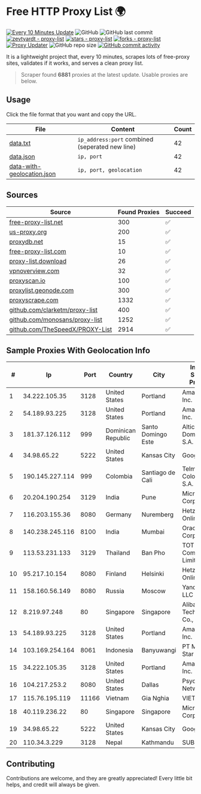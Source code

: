 
# Free HTTP Proxy List 🌍

[![Every 10 Minutes Update](https://github.com/mertguvencli/http-proxy-list/actions/workflows/main.yml/badge.svg?branch=main)](https://github.com/mertguvencli/http-proxy-list/actions/workflows/main.yml)
![GitHub](https://img.shields.io/github/license/mertguvencli/http-proxy-list)
![GitHub last commit](https://img.shields.io/github/last-commit/mertguvencli/http-proxy-list)
[![zevtyardt - proxy-list](https://img.shields.io/static/v1?label=zevtyardt&message=proxy-list&color=blue&logo=github)](https://github.com/zevtyardt/proxy-list "Go to GitHub repo")
[![stars - proxy-list](https://img.shields.io/github/stars/zevtyardt/proxy-list?style=social)](https://github.com/zevtyardt/proxy-list)
[![forks - proxy-list](https://img.shields.io/github/forks/zevtyardt/proxy-list?style=social)](https://github.com/zevtyardt/proxy-list)
[![Proxy Updater](https://github.com/zevtyardt/proxy-list/workflows/Proxy%20Updater/badge.svg)](https://github.com/zevtyardt/proxy-list/actions?query=workflow:"Proxy+Updater")
![GitHub repo size](https://img.shields.io/github/repo-size/zevtyardt/proxy-list)
[![GitHub commit activity](https://img.shields.io/github/commit-activity/m/zevtyardt/proxy-list?logo=commits)](https://github.com/zevtyardt/proxy-list/commits/main)

It is a lightweight project that, every 10 minutes, scrapes lots of free-proxy sites, validates if it works, and serves a clean proxy list.

> Scraper found **6881** proxies at the latest update. Usable proxies are below.

## Usage

Click the file format that you want and copy the URL.

|File|Content|Count|
|----|-------|-----|
|[data.txt](https://raw.githubusercontent.com/mertguvencli/http-proxy-list/main/proxy-list/data.txt)|`ip_address:port` combined (seperated new line)|42|
|[data.json](https://raw.githubusercontent.com/mertguvencli/http-proxy-list/main/proxy-list/data.json)|`ip, port`|42|
|[data-with-geolocation.json](https://raw.githubusercontent.com/mertguvencli/http-proxy-list/main/proxy-list/data-with-geolocation.json)|`ip, port, geolocation`|42|

## Sources

|Source|Found Proxies|Succeed|
|------|-------------|-------|
|[free-proxy-list.net](https://free-proxy-list.net)|300|✅|
|[us-proxy.org](https://www.us-proxy.org)|200|✅|
|[proxydb.net](http://proxydb.net)|15|✅|
|[free-proxy-list.com](https://free-proxy-list.com/?page=&port=&type%5B%5D=http&type%5B%5D=https&up_time=0&search=Search)|10|✅|
|[proxy-list.download](https://www.proxy-list.download/HTTP)|26|✅|
|[vpnoverview.com](https://vpnoverview.com/privacy/anonymous-browsing/free-proxy-servers)|32|✅|
|[proxyscan.io](https://www.proxyscan.io)|100|✅|
|[proxylist.geonode.com](https://proxylist.geonode.com/api/proxy-list?limit=300&page=1&sort_by=lastChecked&sort_type=desc&protocols=http,https)|300|✅|
|[proxyscrape.com](https://api.proxyscrape.com/v2/?request=displayproxies&protocol=http&timeout=10000&country=all&ssl=all&anonymity=all)|1332|✅|
|[github.com/clarketm/proxy-list](https://raw.githubusercontent.com/clarketm/proxy-list/master/proxy-list-raw.txt)|400|✅|
|[github.com/monosans/proxy-list](https://raw.githubusercontent.com/monosans/proxy-list/main/proxies/http.txt)|1252|✅|
|[github.com/TheSpeedX/PROXY-List](https://raw.githubusercontent.com/TheSpeedX/PROXY-List/master/http.txt)|2914|✅|


## Sample Proxies With Geolocation Info

|#|Ip|Port|Country|City|Internet Service Provider|
|-|--|----|-------|----|-------------------------|
|1|34.222.105.35|3128|United States|Portland|Amazon.com, Inc.|
|2|54.189.93.225|3128|United States|Portland|Amazon.com, Inc.|
|3|181.37.126.112|999|Dominican Republic|Santo Domingo Este|Altice Dominicana S.A.|
|4|34.98.65.22|5222|United States|Kansas City|Google LLC|
|5|190.145.227.114|999|Colombia|Santiago de Cali|Telmex Colombia S.A.|
|6|20.204.190.254|3129|India|Pune|Microsoft Corporation|
|7|116.203.155.36|8080|Germany|Nuremberg|Hetzner Online GmbH|
|8|140.238.245.116|8100|India|Mumbai|Oracle Corporation|
|9|113.53.231.133|3129|Thailand|Ban Pho|TOT Public Company Limited|
|10|95.217.10.154|8080|Finland|Helsinki|Hetzner Online GmbH|
|11|158.160.56.149|8080|Russia|Moscow|Yandex.Cloud LLC|
|12|8.219.97.248|80|Singapore|Singapore|Alibaba (US) Technology Co., Ltd.|
|13|54.189.93.225|3128|United States|Portland|Amazon.com, Inc.|
|14|103.169.254.164|8061|Indonesia|Banyuwangi|PT Master Star Network|
|15|34.222.105.35|3128|United States|Portland|Amazon.com, Inc.|
|16|104.217.253.2|8080|United States|Dallas|Psychz Networks|
|17|115.76.195.119|11166|Vietnam|Gia Nghia|VIETELGPRS|
|18|40.119.236.22|80|Singapore|Singapore|Microsoft Corporation|
|19|34.98.65.22|5222|United States|Kansas City|Google LLC|
|20|110.34.3.229|3128|Nepal|Kathmandu|SUBISU C7|



## Contributing

Contributions are welcome, and they are greatly appreciated! Every
little bit helps, and credit will always be given.

